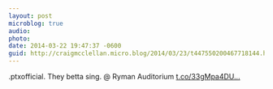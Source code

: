 ```yaml
---
layout: post
microblog: true
audio: 
photo: 
date: 2014-03-22 19:47:37 -0600
guid: http://craigmcclellan.micro.blog/2014/03/23/t447550200467718144.html
---
```

.ptxofficial. They betta sing. @ Ryman Auditorium [t.co/33gMpa4DU...](http://t.co/33gMpa4DUb)
